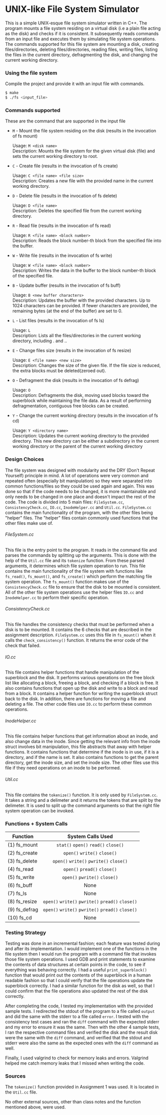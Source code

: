# UNIX-like File System Simulator

This is a simple UNIX-esque file system simulator written in C++. The program mounts a file system residing on a virtual disk (i.e a plain file acting as the disk) and checks if it is consistent. It subsequently reads commands from an input file and executes them by simulating file system operations. The commands supported for this file system are mounting a disk, creating files/directories, deleting files/directories, reading files, writing files, listing the files in the current directory, defragmenting the disk, and changing the current working directory.

### Using the file system
Compile the project and provide it with an input file with commands.
```sh
$ make
$ ./fs <input_file>
```

### Commands supported
These are the command that are supported in the input file

- `M` - Mount the file system residing on the disk (results in the invocation of fs mount)

   Usage: `M <disk name>`  
   Description: Mounts the file system for the given virtual disk (file) and sets the current working directory to root.

- `C` - Create file (results in the invocation of fs create)

   Usage: `C <file name> <file size>`  
   Description: Creates a new file with the provided name in the current working directory.

- `D` - Delete file (results in the invocation of fs delete)

   Usage: `D <file name>`  
   Description: Deletes the specified file from the current working directory.

- `R` - Read file (results in the invocation of fs read)

   Usage: `R <file name> <block number>`  
   Description: Reads the block number-th block from the specified file into the buffer.

- `W` - Write file (results in the invocation of fs write)

   Usage: `W <file name> <block number>`  
   Description: Writes the data in the buffer to the block number-th block of the specified file.

- `B` - Update buffer (results in the invocation of fs buff)

   Usage: `B <new buffer characters>`  
   Description: Updates the buffer with the provided characters. Up to 1024 characters can be provided. If fewer characters are provided, the remaining bytes (at the end of the buffer) are set to 0.

- `L` - List files (results in the invocation of fs ls)

   Usage: `L`  
   Description: Lists all the files/directories in the current working directory, including . and ..

- `E` - Change files size (results in the invocation of fs resize)

   Usage: `E <file name> <new size>`  
   Description: Changes the size of the given file. If the file size is reduced, the extra blocks must be deleted(zeroed out).

- `O` - Defragment the disk (results in the invocation of fs defrag)

   Usage: `O`  
   Description: Defragments the disk, moving used blocks toward the superblock while maintaining the file data. As a result of performing defragmentation, contiguous free blocks can be created.

- `Y` - Change the current working directory (results in the invocation of fs cd)

   Usage: `Y <directory name>`  
   Description: Updates the current working directory to the provided directory. This new directory can be either a subdirectory in the current working directory or the parent of the current working directory

### Design Choices
The file system was designed with modularity and the DRY (Don't Repeat Yourself) principle in mind. A lot of operations were very common and repeated often (especially bit manipulation) so they were separated into common functions/files so they could be used again and again. This was done so that if the code needs to be changed, it is more maintainable and only needs to be changed in one place and doesn't impact the rest of the code. The code is divided into 5 main files: `FileSystem.cc`, `ConsistencyCheck.cc`, `IO.cc`, `InodeHelper.cc`  and `Util.cc`. `FileSystem.cc` contains the main functionality of the program, with the other files being "helper" files. The "helper" files contain commonly used functions that the other files make use of.

###### FileSystem.cc
This file is the entry point to the program. It reads in the command file and parses the commands by splitting up the arguments. This is done with the help of the `Util.cc` file and its `tokenize` function. From these parsed arguments, it determines which file system operation to run. This file contains the main functionality of the file system with functions like `fs_read()`, `fs_mount()`, and `fs_create()` which perform the matching file system operation. The `fs_mount()` function makes use of the `ConsistencyCheck.cc` file to ensure that the disk to be mounted is consistent. All of the other file system operations use the helper files `IO.cc` and `InodeHelper.cc` to perform their specific operation. 

###### ConsistencyCheck.cc
This file handles the consistency checks that must be performed when a disk is to be mounted. It contains the 6 checks that are described in the assignment description. `FileSystem.cc` uses this file in `fs_mount()` when it calls the `check_consistency()` function. It returns the error code of the check that failed. 

###### IO.cc
This file contains helper functions that handle manipulation of the superblock and the disk. It performs various operations on the free block list like allocating a block, freeing a block, and checking if a block is free. It also contains functions that open up the disk and write to a block and read from a block. It contains a helper function for writing the superblock struct back to the disk. In addition, there are functions for moving a file and deleting a file. The other code files use `IO.cc` to perform these common operations.

###### InodeHelper.cc
This file contains helper functions that get information about an inode, and also change data in the inode. Since getting the relevant info from the inode struct involves bit manipulation, this file abstracts that away with helper functions. It contains functions that determine if the inode is in use, if it is a directory, and if the name is set. It also contains functions to get the parent directory, get the inode size, and set the inode size. The other files use this file if they need operations on an inode to be performed.

###### Util.cc
This file contains the `tokenize()` function. It is only used by `FileSystem.cc`. It takes a string and a delimeter and it returns the tokens that are split by the delimeter. It is used to split up the command arguments so that the right file system operation can be invoked.

### Functions + System Calls
| Function                      | System Calls Used                                 |
| ----------------------------- |:-------------------------------------------------:|
| (1) fs_mount                  | `stat()` `open()` `read()` `close()`              |
| (2) fs_create                 | `open()` `write()` `close()`                      |
| (3) fs_delete                 | `open()` `write()` `pwrite()` `close()`           |
| (4) fs_read                   | `open()` `pread()` `close()`                      |
| (5) fs_write                  | `open()` `pwrite()` `close()`                     |
| (6) fs_buff                   | None                                              |
| (7) fs_ls                     | None                                              |
| (8) fs_resize                 | `open()` `write()` `pwrite()` `pread()` `close()` |
| (9) fs_defrag                 | `open()` `write()` `pwrite()` `pread()` `close()` |
| (10) fs_cd                    | None                                              |


### Testing Strategy
Testing was done in an incremental fashion; each feature was tested during and after its implementation. I would implement one of the functions in the file system then I would run the program with a command file that invokes those file system operations. I used GDB and print statements to examine the contents of data structures at certain points in the code, to see if everything was behaving correctly. I had a useful `print_superblock()` function that would print out the contents of the superblock in a human readable fashion so that I could verify that the file operations update the superblock correctly. I had a similar function for the disk as well, so that I could confirm that the file operations also updated the rest of the disk correctly.

After completing the code, I tested my implementation with the provided sample tests. I redirected the stdout of the program to a file called `output` and did the same with the stderr to a file called `error`. I tested with the consistency test cases and ran the `diff` command with the expected stderr and my error to ensure it was the same. Then with the other 4 sample tests, I ran the respective command files and verified the disk and the result disk were the same with the `diff` command, and verified that the stdout and stderr were also the same as the expected ones with the `diff` command as well.

Finally, I used valgrind to check for memory leaks and errors. Valgrind helped me catch memory leaks that I missed when writing the code.

### Sources
The `tokenize()` function provided in Assignment 1 was used. It is located in the `Util.cc` file.

No other external sources, other than class notes and the function mentioned above, were used.
